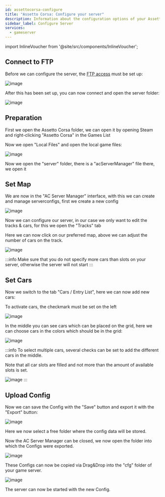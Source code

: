 ```yaml
---
id: assettocorsa-configure
title: "Assetto Corsa: Configure your server"
description: Information about the configuration options of your Assetto Corsa server from ZAP-Hosting - ZAP-Hosting.com documentation
sidebar_label: Configure Server
services:
  - gameserver
---
```


import InlineVoucher from '@site/src/components/InlineVoucher';

<InlineVoucher />

## Connect to FTP

Before we can configure the server, the [FTP access](gameserver-ftpaccess.md) must be set up:

![image](https://screensaver01.zap-hosting.com/index.php/s/GdzeM4wyAGtGk8e/preview)

After this has been set up, you can now connect and open the server folder:

![image](https://screensaver01.zap-hosting.com/index.php/s/dkSSLWF5QGGf4yR/preview)


## Preparation

First we open the Assetto Corsa folder, we can open it by opening Steam and right-clicking "Assetto Corsa" in the Games List

Now we open "Local Files" and open the local game files:

![image](https://screensaver01.zap-hosting.com/index.php/s/XKBgdiNbZ5AXtia/preview)

Now we open the "server" folder, there is a "acServerManager" file there, we open it

## Set Map

We are now in the "AC Server Manager" interface, with this we can create and manage serverconfigs, first we create a new config

![image](https://screensaver01.zap-hosting.com/index.php/s/Z37toTgBHDmf54n/preview)

Now we can configure our server, in our case we only want to edit the tracks & cars, for this we open the "Tracks" tab

Here we can now click on our preferred map, above we can adjust the number of cars on the track.

![image](https://screensaver01.zap-hosting.com/index.php/s/Hr9AMt9SHyas4CN/preview)

:::info
Make sure that you do not specify more cars than slots on your server, otherwise the server will not start
:::

## Set Cars

Now we switch to the tab "Cars / Entry List", here we can now add new cars:


To activate cars, the checkmark must be set on the left

![image](https://screensaver01.zap-hosting.com/index.php/s/4w643p56GLXK9cP/preview)

In the middle you can see cars which can be placed on the grid, here we can choose cars in the colors which should be in the grid:

![image](https://screensaver01.zap-hosting.com/index.php/s/T5SfpsdAPxfMwnY/preview)

:::info
To select multiple cars, several checks can be set to add the different cars in the middle.


Note that all car slots are filled and not more than the amount of available slots is set.

![image](https://screensaver01.zap-hosting.com/index.php/s/FTeJX3BJipBRFQP/preview)
:::

## Upload Config

Now we can save the Config with the "Save" button and export it with the "Export" button:

![image](https://screensaver01.zap-hosting.com/index.php/s/b7co7wfcegmwPYd/preview)

Here we now select a free folder where the config data will be stored.

Now the AC Server Manager can be closed, we now open the folder into which the Configs were exported.

![image](https://screensaver01.zap-hosting.com/index.php/s/4Nysjo24BAAGbqe/preview)

These Configs can now be copied via Drag&Drop into the "cfg" folder of your game server.

![image](https://screensaver01.zap-hosting.com/index.php/s/YKHtnDMSqBgssDc/preview)

The server can now be started with the new Config.
